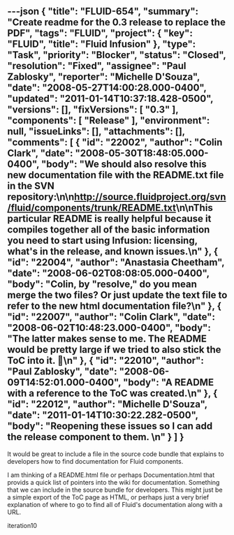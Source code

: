 ---json
{
  "title": "FLUID-654",
  "summary": "Create readme for the 0.3 release to replace the PDF",
  "tags": "FLUID",
  "project": {
    "key": "FLUID",
    "title": "Fluid Infusion"
  },
  "type": "Task",
  "priority": "Blocker",
  "status": "Closed",
  "resolution": "Fixed",
  "assignee": "Paul Zablosky",
  "reporter": "Michelle D'Souza",
  "date": "2008-05-27T14:00:28.000-0400",
  "updated": "2011-01-14T10:37:18.428-0500",
  "versions": [],
  "fixVersions": [
    "0.3"
  ],
  "components": [
    "Release"
  ],
  "environment": null,
  "issueLinks": [],
  "attachments": [],
  "comments": [
    {
      "id": "22002",
      "author": "Colin Clark",
      "date": "2008-05-30T18:48:05.000-0400",
      "body": "We should also resolve this new documentation file with the README.txt file in the SVN repository:\n\n<http://source.fluidproject.org/svn/fluid/components/trunk/README.txt>\n\nThis particular README is really helpful because it compiles together all of the basic information you need to start using Infusion: licensing, what's in the release, and known issues.\n"
    },
    {
      "id": "22004",
      "author": "Anastasia Cheetham",
      "date": "2008-06-02T08:08:05.000-0400",
      "body": "Colin, by \"resolve,\" do you mean merge the two files? Or just update the text file to refer to the new html documentation file?\n"
    },
    {
      "id": "22007",
      "author": "Colin Clark",
      "date": "2008-06-02T10:48:23.000-0400",
      "body": "The latter makes sense to me. The README would be pretty large if we tried to also stick the ToC into it. 🙂\n"
    },
    {
      "id": "22010",
      "author": "Paul Zablosky",
      "date": "2008-06-09T14:52:01.000-0400",
      "body": "A README with a reference to the ToC was created.\n"
    },
    {
      "id": "22012",
      "author": "Michelle D'Souza",
      "date": "2011-01-14T10:30:22.282-0500",
      "body": "Reopening these issues so I can add the release component to them.&#x20;\n"
    }
  ]
}
---
It would be great to include a file in the source code bundle that explains to developers how to find documentation for Fluid components.

I am thinking of a README.html file or perhaps Documentation.html that provids a quick list of pointers into the wiki for documentation. Something that we can include in the source bundle for developers. This might just be a simple export of the ToC page as HTML, or perhaps just a very brief explanation of where to go to find all of Fluid's documentation along with a URL.

iteration10

        